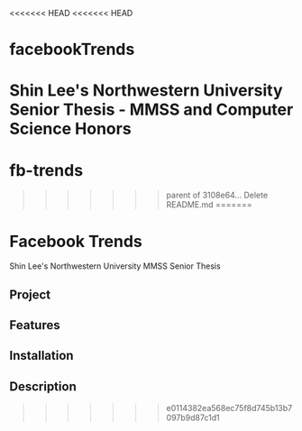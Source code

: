 <<<<<<< HEAD
<<<<<<< HEAD
# facebookTrends
Shin Lee's Northwestern University Senior Thesis - MMSS and Computer Science Honors
=======
# fb-trends
>>>>>>> parent of 3108e64... Delete README.md
=======
# Facebook Trends
Shin Lee's Northwestern University MMSS Senior Thesis

## Project

## Features

## Installation 

## Description
>>>>>>> e0114382ea568ec75f8d745b13b7097b9d87c1d1
